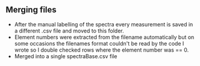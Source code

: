 ## Merging files

* After the manual labelling of the spectra every measurement is saved in a different .csv file and moved to this folder. 
* Element numbers were extracted from the filename automatically but on some occasions the filenames format couldn't be read by the code I wrote so I double checked rows where the element number was == 0.
* Merged into a single spectraBase.csv file